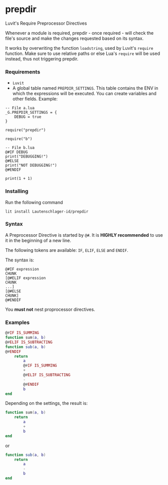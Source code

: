 # prepdir
Luvit's Require Preprocessor Directives

Whenever a module is required, prepdir - once required - will check the file's source and make the changes requested based on its syntax.

It works by overwriting the function `loadstring`, used by Luvit's `require` function. Make sure to use relative paths or else Lua's `require` will be used instead, thus not triggering prepdir.

### Requirements

- `Luvit`
- A global table named `PREPDIR_SETTINGS`. This table contains the ENV in which the expressions will be executed. You can create variables and other fields. Example:
```
-- File a.lua
_G.PREPDIR_SETTINGS = {
	DEBUG = true
}

require("prepdir")

require("b")

-- File b.lua
@#IF DEBUG
print("DEBUGGING!")
@#ELSE
print("NOT DEBUGGING!")
@#ENDIF

print(1 + 1)
```

### Installing

Run the following command
```
lit install Lautenschlager-id/prepdir
```

### Syntax

A Preprocessor Directive is started by `@#`. It is **HIGHLY recommended** to use it in the beginning of a new line.

The following tokens are available:
`IF`, `ELIF`, `ELSE` and `ENDIF`.

The syntax is:
```
@#IF expression
CHUNK
[@#ELIF expression
CHUNK
...]
[@#ELSE
CHUNK]
@#ENDIF
```

You **must not** nest proprocessor directives.


### Examples
```Lua
@#IF IS_SUMMING
function sum(a, b)
@#ELIF IS_SUBTRACTING
function sub(a, b)
@#ENDIF
	return
		a
		@#IF IS_SUMMING
		+
		@#ELIF IS_SUBTRACTING
		-
		@#ENDIF
		b
end
```

Depending on the settings, the result is:

```Lua
function sum(a, b)
	return
		a
		+
		b
end
```
or
```Lua
function sub(a, b)
	return
		a
		-
		b
end
```

